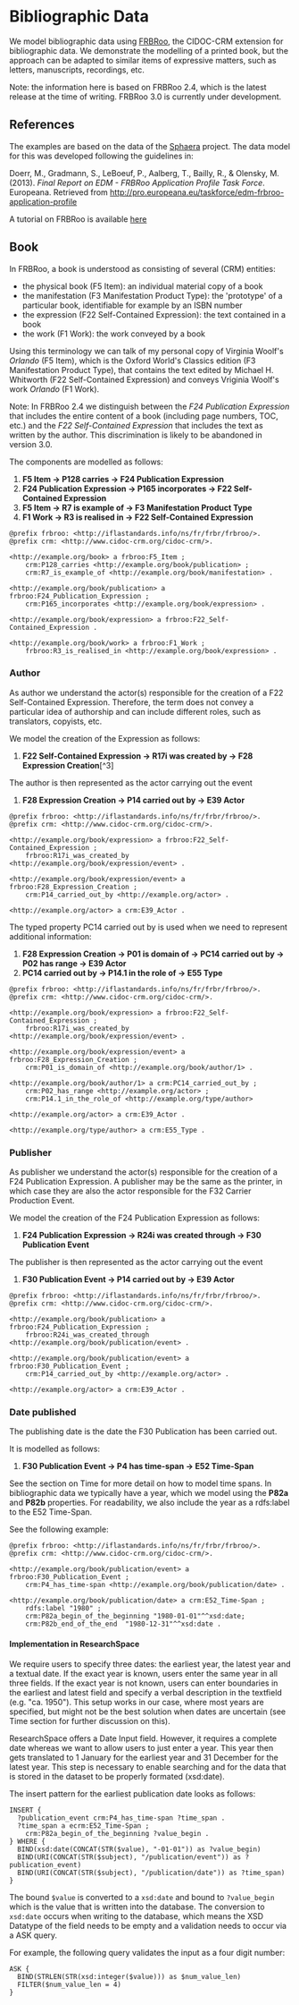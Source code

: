 # Bibliographic Data

We model bibliographic data using [FRBRoo](http://www.cidoc-crm.org/frbroo/), the CIDOC-CRM extension for bibliographic data. We demonstrate the modelling of a printed book, but the approach can be adapted to similar items of expressive matters, such as letters, manuscripts, recordings, etc.

Note: the information here is based on FRBRoo 2.4, which is the latest release at the time of writing. FRBRoo 3.0 is currently under development.

## References

The examples are based on the data of the [Sphaera](http://sphaera.mpiwg-berlin.mpg.de) project. The data model for this was developed following the guidelines in:

 Doerr, M., Gradmann, S., LeBoeuf, P., Aalberg, T., Bailly, R., & Olensky, M. (2013). _Final Report on EDM - FRBRoo Application Profile Task Force_. Europeana. Retrieved from <http://pro.europeana.eu/taskforce/edm-frbroo-application-profile>

A tutorial on FRBRoo is available [here](http://83.212.168.219/FRBR_Tutorial/)

## Book

In FRBRoo, a book is understood as consisting of several (CRM) entities:

- the physical book (F5 Item): an individual material copy of a book
- the manifestation (F3 Manifestation Product Type): the 'prototype' of a particular book, identifiable for example by an ISBN number
- the expression (F22 Self-Contained Expression): the text contained in a book
- the work (F1 Work): the work conveyed by a book

Using this terminology we can talk of my personal copy of Virginia Woolf's _Orlando_ (F5 Item), which is the Oxford World's Classics edition (F3 Manifestation Product Type), that contains the text edited by Michael H. Whitworth (F22 Self-Contained Expression) and conveys Vriginia Woolf's work _Orlando_ (F1 Work).

Note: In FRBRoo 2.4 we distinguish between the _F24 Publication Expression_ that includes the entire content of a book (including page numbers, TOC, etc.) and the _F22 Self-Contained Expression_ that includes the text as written by the author. This discrimination is likely to be abandoned in version 3.0.

The components are modelled as follows:

1. **F5 Item → P128 carries → F24 Publication Expression**
2. **F24 Publication Expression → P165 incorporates → F22 Self-Contained Expression**
3. **F5 Item → R7 is example of → F3 Manifestation Product Type**
4. **F1 Work → R3 is realised in → F22 Self-Contained Expression**

```ttl
@prefix frbroo: <http://iflastandards.info/ns/fr/frbr/frbroo/>.
@prefix crm: <http://www.cidoc-crm.org/cidoc-crm/>.

<http://example.org/book> a frbroo:F5_Item ;
	crm:P128_carries <http://example.org/book/publication> ;
	crm:R7_is_example_of <http://example.org/book/manifestation> .

<http://example.org/book/publication> a frbroo:F24_Publication_Expression ;
	crm:P165_incorporates <http://example.org/book/expression> . 

<http://example.org/book/expression> a frbroo:F22_Self-Contained_Expression .

<http://example.org/book/work> a frbroo:F1_Work ;
	frbroo:R3_is_realised_in <http://example.org/book/expression> .
```

### Author

As author we understand the actor(s) responsible for the creation of a F22 Self-Contained Expression. Therefore, the term does not convey a particular idea of authorship and can include different roles, such as translators, copyists, etc.

We model the creation of the Expression as follows:

1. **F22 Self-Contained Expression → R17i was created by → F28 Expression Creation**[^3]

The author is then represented as the actor carrying out the event

1. **F28 Expression Creation → P14 carried out by → E39 Actor**

```ttl
@prefix frbroo: <http://iflastandards.info/ns/fr/frbr/frbroo/>.
@prefix crm: <http://www.cidoc-crm.org/cidoc-crm/>.

<http://example.org/book/expression> a frbroo:F22_Self-Contained_Expression ;
	frbroo:R17i_was_created_by <http://example.org/book/expression/event> .
	
<http://example.org/book/expression/event> a frbroo:F28_Expression_Creation ;
	crm:P14_carried_out_by <http://example.org/actor> .
	
<http://example.org/actor> a crm:E39_Actor .
```

The typed property PC14 carried out by is used when we need to represent additional information:

1. **F28 Expression Creation → P01 is domain of → PC14 carried out by → P02 has range → E39 Actor**
2. **PC14 carried out by → P14.1 in the role of → E55 Type**

```ttl
@prefix frbroo: <http://iflastandards.info/ns/fr/frbr/frbroo/>.
@prefix crm: <http://www.cidoc-crm.org/cidoc-crm/>.

<http://example.org/book/expression> a frbroo:F22_Self-Contained_Expression ;
	frbroo:R17i_was_created_by <http://example.org/book/expression/event> .
	
<http://example.org/book/expression/event> a frbroo:F28_Expression_Creation ;
	crm:P01_is_domain_of <http://example.org/book/author/1> .
	
<http://example.org/book/author/1> a crm:PC14_carried_out_by ;
	crm:P02_has_range <http://example.org/actor> ;
	crm:P14.1_in_the_role_of <http://example.org/type/author>
	
<http://example.org/actor> a crm:E39_Actor .

<http://example.org/type/author> a crm:E55_Type .
```

### Publisher

As publisher we understand the actor(s) responsible for the creation of a F24 Publication Expression. A publisher may be the same as the printer, in which case they are also the actor responsible for the F32 Carrier Production Event.

We model the creation of the F24 Publication Expression as follows:

1. **F24 Publication Expression → R24i was created through → F30 Publication Event**

The publisher is then represented as the actor carrying out the event

1. **F30 Publication Event  → P14 carried out by → E39 Actor**


```ttl
@prefix frbroo: <http://iflastandards.info/ns/fr/frbr/frbroo/>.
@prefix crm: <http://www.cidoc-crm.org/cidoc-crm/>.

<http://example.org/book/publication> a frbroo:F24_Publication_Expression ;
    frbroo:R24i_was_created_through <http://example.org/book/publication/event> .

<http://example.org/book/publication/event> a frbroo:F30_Publication_Event ;
    crm:P14_carried_out_by <http://example.org/actor> .

<http://example.org/actor> a crm:E39_Actor .
```

### Date published

The publishing date is the date the F30 Publication has been carried out.

It is modelled as follows:

1. **F30 Publication Event → P4 has time-span  → E52 Time-Span**

See the section on Time for more detail on how to model time spans. In bibliographic data we typically have a year, which we model using the **P82a** and **P82b** properties. For readability, we also include the year as a rdfs:label to the E52 Time-Span.

See the following example:

```ttl
@prefix frbroo: <http://iflastandards.info/ns/fr/frbr/frbroo/>.
@prefix crm: <http://www.cidoc-crm.org/cidoc-crm/>.

<http://example.org/book/publication/event> a frbroo:F30_Publication_Event ;
    crm:P4_has_time-span <http://example.org/book/publication/date> .

<http://example.org/book/publication/date> a crm:E52_Time-Span ;
	rdfs:label "1980" ;
	crm:P82a_begin_of_the_beginning "1980-01-01"^^xsd:date;
 	crm:P82b_end_of_the_end  "1980-12-31"^^xsd:date .
```

#### Implementation in ResearchSpace

We require users to specify three dates: the earliest year, the latest year and a textual date. If the exact year is known, users enter the same year in all three fields. If the exact year is not known, users can enter boundaries in the earliest and latest field and specify a verbal description in the textfield (e.g. "ca. 1950"). This setup works in our case, where most years are specified, but might not be the best solution when dates are uncertain (see Time section for further discussion on this).

ResearchSpace offers a Date Input field. However, it requires a complete date whereas we want to allow users to just enter a year. This year then gets translated to 1 January for the earliest year and 31 December for the latest year. This step is necessary to enable searching and for the data that is stored in the dataset to be properly formated (xsd:date).

The insert pattern for the earliest publication date looks as follows:

```sparql
INSERT { 
  ?publication_event crm:P4_has_time-span ?time_span .
  ?time_span a ecrm:E52_Time-Span ;
  	crm:P82a_begin_of_the_beginning ?value_begin .
} WHERE {
  BIND(xsd:date(CONCAT(STR($value), "-01-01")) as ?value_begin)
  BIND(URI(CONCAT(STR($subject), "/publication/event")) as ?publication_event)
  BIND(URI(CONCAT(STR($subject), "/publication/date")) as ?time_span)
}
```

The bound ``$value`` is converted to a ``xsd:date`` and bound to ``?value_begin`` which is the value that is written into the database. The conversion to ``xsd:date`` occurs when writing to the database, which means the XSD Datatype of the field needs to be empty and a validation needs to occur via a ASK query.

For example, the following query validates the input as a four digit number:


```sparql
ASK { 
  BIND(STRLEN(STR(xsd:integer($value))) as $num_value_len)
  FILTER($num_value_len = 4)  
} 
```
